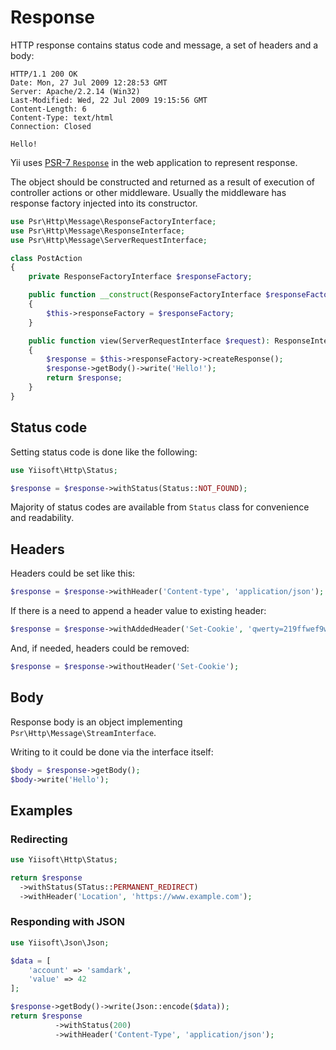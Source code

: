 # Response

HTTP response contains status code and message, a set of headers and a body: 

```
HTTP/1.1 200 OK
Date: Mon, 27 Jul 2009 12:28:53 GMT
Server: Apache/2.2.14 (Win32)
Last-Modified: Wed, 22 Jul 2009 19:15:56 GMT
Content-Length: 6 
Content-Type: text/html
Connection: Closed

Hello!
```

Yii uses [PSR-7 `Response`](https://www.php-fig.org/psr/psr-7/) in the web application to represent response.

The object should be constructed and returned as a result of execution of controller actions or other middleware.
Usually the middleware has response factory injected into its constructor.

```php
use Psr\Http\Message\ResponseFactoryInterface;
use Psr\Http\Message\ResponseInterface;
use Psr\Http\Message\ServerRequestInterface;

class PostAction
{
    private ResponseFactoryInterface $responseFactory;

    public function __construct(ResponseFactoryInterface $responseFactory)
    {
        $this->responseFactory = $responseFactory;
    }

    public function view(ServerRequestInterface $request): ResponseInterface
    {
        $response = $this->responseFactory->createResponse();
        $response->getBody()->write('Hello!');
        return $response;
    }
}
```

## Status code

Setting status code is done like the following:

```php
use Yiisoft\Http\Status;

$response = $response->withStatus(Status::NOT_FOUND);
```

Majority of status codes are available from `Status` class for convenience and readability.

## Headers

Headers could be set like this:

```php
$response = $response->withHeader('Content-type', 'application/json');
```

If there is a need to append a header value to existing header:

```php
$response = $response->withAddedHeader('Set-Cookie', 'qwerty=219ffwef9w0f; Domain=somecompany.co.uk; Path=/; Expires=Wed, 30 Aug 2019 00:00:00 GMT');
```

And, if needed, headers could be removed:

```php
$response = $response->withoutHeader('Set-Cookie');
```

## Body

Response body is an object implementing `Psr\Http\Message\StreamInterface`.

Writing to it could be done via the interface itself: 

```php
$body = $response->getBody();
$body->write('Hello');
```


## Examples

### Redirecting

```php
use Yiisoft\Http\Status;

return $response
  ->withStatus(STatus::PERMANENT_REDIRECT)
  ->withHeader('Location', 'https://www.example.com');  
```

### Responding with JSON

```php
use Yiisoft\Json\Json;

$data = [
    'account' => 'samdark',
    'value' => 42
];

$response->getBody()->write(Json::encode($data));
return $response
          ->withStatus(200)
          ->withHeader('Content-Type', 'application/json');
``` 
